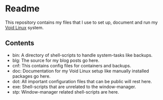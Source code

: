 # Readme

This repository contains my files that I use to set up, document and run my [Void Linux](http://voidlinux.org) system.

## Contents

- bin: A directory of shell-scripts to handle system-tasks like backups.
- blg: The source for my blog posts go here.
- cnf: This contains config files for containers and backups. 
- doc: Documentation for my Void Linux setup like manually installed packages go here.
- dot: All important configuration files that can be public will rest here.
- exe: Shell-scripts that are unrelated to the window-manager.
- stp: Window-manager related shell-scripts are here.

